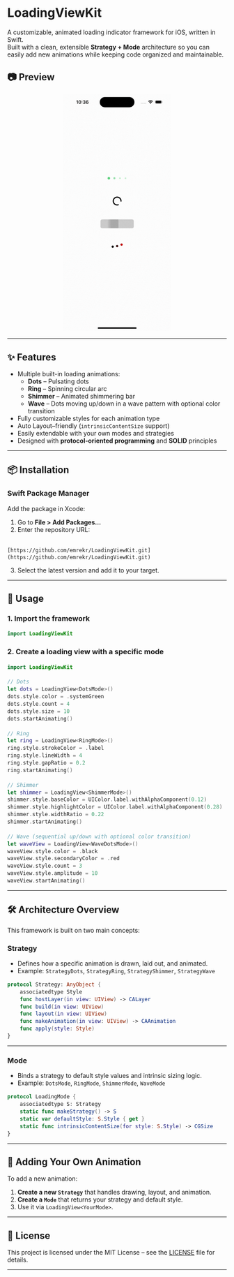 # LoadingViewKit

A customizable, animated loading indicator framework for iOS, written in Swift.  
Built with a clean, extensible **Strategy + Mode** architecture so you can easily add new animations while keeping code organized and maintainable.

## 📷 Preview

<p align="center">
  <img src="assets/demo.gif" alt="Demo" width="250"/>
</p>

---

## ✨ Features

- Multiple built-in loading animations:
  - **Dots** – Pulsating dots
  - **Ring** – Spinning circular arc
  - **Shimmer** – Animated shimmering bar
  - **Wave** – Dots moving up/down in a wave pattern with optional color transition
- Fully customizable styles for each animation type
- Auto Layout–friendly (`intrinsicContentSize` support)
- Easily extendable with your own modes and strategies
- Designed with **protocol-oriented programming** and **SOLID** principles

---

## 📦 Installation

### Swift Package Manager

Add the package in Xcode:

1. Go to **File > Add Packages...**
2. Enter the repository URL:

```

[https://github.com/emrekr/LoadingViewKit.git](https://github.com/emrekr/LoadingViewKit.git)

````

3. Select the latest version and add it to your target.

---

## 🚀 Usage

### 1. Import the framework

```swift
import LoadingViewKit
````

### 2. Create a loading view with a specific mode

```swift
import LoadingViewKit

// Dots
let dots = LoadingView<DotsMode>()
dots.style.color = .systemGreen
dots.style.count = 4
dots.style.size = 10
dots.startAnimating()

// Ring
let ring = LoadingView<RingMode>()
ring.style.strokeColor = .label
ring.style.lineWidth = 4
ring.style.gapRatio = 0.2
ring.startAnimating()

// Shimmer
let shimmer = LoadingView<ShimmerMode>()
shimmer.style.baseColor = UIColor.label.withAlphaComponent(0.12)
shimmer.style.highlightColor = UIColor.label.withAlphaComponent(0.28)
shimmer.style.widthRatio = 0.22
shimmer.startAnimating()

// Wave (sequential up/down with optional color transition)
let waveView = LoadingView<WaveDotsMode>()
waveView.style.color = .black
waveView.style.secondaryColor = .red
waveView.style.count = 3
waveView.style.amplitude = 10
waveView.startAnimating()
```

---

## 🛠 Architecture Overview

This framework is built on two main concepts:

### **Strategy**

* Defines how a specific animation is drawn, laid out, and animated.
* Example: `StrategyDots`, `StrategyRing`, `StrategyShimmer`, `StrategyWave`

```swift
protocol Strategy: AnyObject {
    associatedtype Style
    func hostLayer(in view: UIView) -> CALayer
    func build(in view: UIView)
    func layout(in view: UIView)
    func makeAnimation(in view: UIView) -> CAAnimation
    func apply(style: Style)
}
```

---

### **Mode**

* Binds a strategy to default style values and intrinsic sizing logic.
* Example: `DotsMode`, `RingMode`, `ShimmerMode`, `WaveMode`

```swift
protocol LoadingMode {
    associatedtype S: Strategy
    static func makeStrategy() -> S
    static var defaultStyle: S.Style { get }
    static func intrinsicContentSize(for style: S.Style) -> CGSize
}
```

---

## 🧩 Adding Your Own Animation

To add a new animation:

1. **Create a new `Strategy`** that handles drawing, layout, and animation.
2. **Create a `Mode`** that returns your strategy and default style.
3. Use it via `LoadingView<YourMode>`.

---

## 📄 License

This project is licensed under the MIT License – see the [LICENSE](LICENSE) file for details.

---
